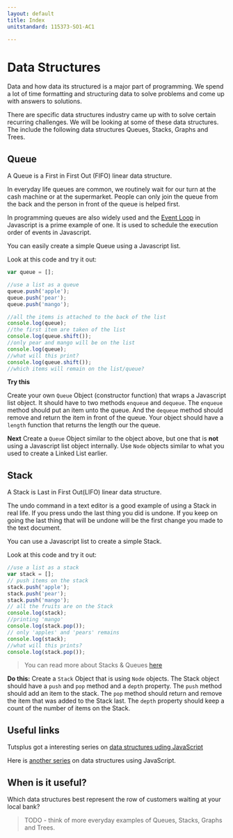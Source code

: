 ```yaml
---
layout: default
title: Index
unitstandard: 115373-SO1-AC1

---
```


# Data Structures

Data and how data its structured is a major part of programming. We spend a lot of time formatting and structuring data to solve problems and come up with answers to solutions.

There are specific data structures industry came up with to solve certain recurring challenges. We will be looking at some of these data structures. The include the following data structures Queues, Stacks, Graphs and Trees.

## Queue

A Queue is a First in First Out (FIFO) linear data structure.

In everyday life queues are common, we routinely wait for our turn at the cash machine or at the supermarket. People can only join the queue from the back and the person in front of the queue is helped first.

In programming queues are also widely used and the [Event Loop](https://www.youtube.com/watch?v=8aGhZQkoFbQ) in Javascript is a prime example of one. It is used to schedule the execution order of events in Javascript.

You can easily create a simple Queue using a Javascript list.

Look at this code and try it out:

```javascript
var queue = [];

//use a list as a queue
queue.push('apple');
queue.push('pear');
queue.push('mango');

//all the items is attached to the back of the list
console.log(queue);
//the first item are taken of the list
console.log(queue.shift());
//only pear and mango will be on the list
console.log(queue);
//what will this print?
console.log(queue.shift());
//which items will remain on the list/queue?
```

**Try this**

Create your own `Queue` Object (constructor function) that wraps a Javascript list object. It should have to two methods `enqueue` and `dequeue`. The `enqueue` method should put an item unto the queue. And the `dequeue` method should remove and return the item in front of the queue. Your object should have a `length` function that returns the length our the queue.

**Next** Create a `Queue` Object similar to the object above, but one that is **not** using a Javascript list object internally. Use `Node` objects similar to what you used to create a Linked List earlier.

## Stack

A Stack is Last in First Out(LIFO) linear data structure.

The undo command in a text editor is a good example of using a Stack in real life. If you press undo the last thing you did is undone. If you keep on going the last thing that will be undone will be the first change you made to the text document.

You can use a Javascript list to create a simple Stack.

Look at this code and try it out:

```javascript
//use a list as a stack
var stack = [];
// push items on the stack
stack.push('apple');
stack.push('pear');
stack.push('mango');
// all the fruits are on the Stack
console.log(stack);
//printing 'mango'
console.log(stack.pop());
// only 'apples' and 'pears' remains
console.log(stack);
//what will this prints?
console.log(stack.pop());
```

> You can read more about Stacks & Queues [here](http://code.tutsplus.com/articles/data-structures-with-javascript-stack-and-queue--cms-23348)

**Do this:** Create a `Stack` Object that is using `Node` objects. The Stack object should have a `push` and `pop` method and a `depth` property. The `push` method should add an item to the stack. The `pop` method should return and remove the item that was added to the Stack last. The `depth` property should keep a count of the number of items on the Stack.

## Useful links

Tutsplus got a interesting series on [data structures uding JavaScript](http://code.tutsplus.com/series/data-structures-in-javascript--cms-772)

Here is [another series](http://blog.benoitvallon.com/data-structures-in-javascript/data-structures-in-javascript/) on data structures using JavaScript.

## When is it useful?

Which data structures best represent the row of customers waiting at your local bank?

> TODO - think of more everyday examples of Queues, Stacks, Graphs and Trees.
